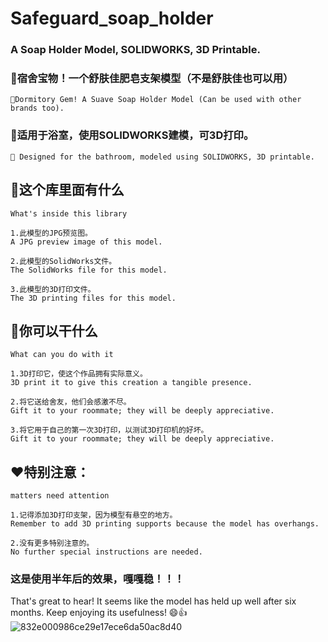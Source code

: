 # Safeguard_soap_holder
### A Soap Holder Model, SOLIDWORKS, 3D Printable.

### 🏫宿舍宝物！一个舒肤佳肥皂支架模型（不是舒肤佳也可以用）
`🏫Dormitory Gem! A Suave Soap Holder Model (Can be used with other brands too).`
### 🚿适用于浴室，使用SOLIDWORKS建模，可3D打印。
`🚿 Designed for the bathroom, modeled using SOLIDWORKS, 3D printable.`

## 💭这个库里面有什么
`What's inside this library`
```
1.此模型的JPG预览图。
A JPG preview image of this model.

2.此模型的SolidWorks文件。
The SolidWorks file for this model.

3.此模型的3D打印文件。
The 3D printing files for this model.
```

## 🤷你可以干什么
`What can you do with it`
```
1.3D打印它，使这个作品拥有实际意义。
3D print it to give this creation a tangible presence.

2.将它送给舍友，他们会感激不尽。
Gift it to your roommate; they will be deeply appreciative.

3.将它用于自己的第一次3D打印，以测试3D打印机的好坏。
Gift it to your roommate; they will be deeply appreciative.
```

## ❤️特别注意：
`matters need attention`
```
1.记得添加3D打印支架，因为模型有悬空的地方。
Remember to add 3D printing supports because the model has overhangs.

2.没有更多特别注意的。
No further special instructions are needed.
```

### 这是使用半年后的效果，嘎嘎稳！！！
That's great to hear! It seems like the model has held up well after six months. Keep enjoying its usefulness! 😄👍
![832e000986ce29e17ece6da50ac8d40](https://github.com/28778/Safeguard_soap_holder/assets/31039562/f219550a-3f42-48f9-883c-5563b72d6a68)
